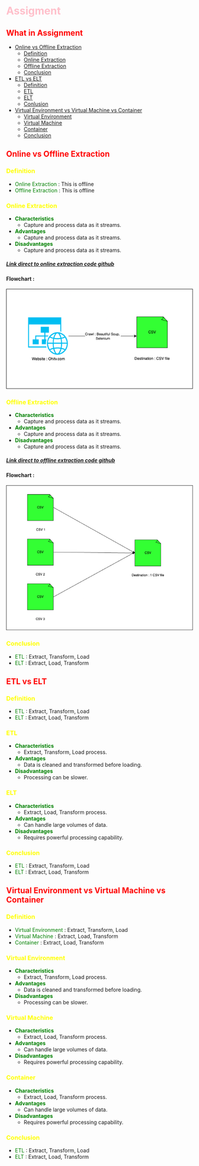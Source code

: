 # <span style="color:pink">Assigment</span>

## <span style="color:red">What in Assignment</span>

- [Online vs Offline Extraction](#online-vs-offline-extraction)
    - [Definition](#definition)
    - [Online Extraction](#online-extraction)
    - [Offline Extraction](#offline-extraction)
    - [Conclusion](#conclusion)
- [ETL vs ELT](#etl-vs-elt)
    - [Definition](#definition-1)
    - [ETL](#etl)
    - [ELT](#elt)
    - [Conlusion](#conclusion-1)
- [Virtual Environment vs Virtual Machine vs Container](#ve-vm-con)
    - [Virtual Environment](#ve)
    - [Virtual Machine](#vm)
    - [Container](#con)
    - [Conclusion](#conclusion-2)

## <span id = "online-vs-offline-extraction" style="color:red">Online vs Offline Extraction</span>
### <span id = "definition" style="color:yellow">Definition</span>
- <span style="color:green">Online Extraction</span> : This is offline
- <span style="color:green">Offline Extraction</span> : This is offline

### <span id = "online-extraction" style="color:yellow">Online Extraction</span>
- <span style="color:green">**Characteristics**</span>
    - Capture and process data as it streams.
- <span style="color:green">**Advantages**</span>
    - Capture and process data as it streams.
- <span style="color:green">**Disadvantages**</span>
    - Capture and process data as it streams.
##### [Link direct to online extraction code github](https://github.com/yourusername/yourrepository)
#### Flowchart :
![Flowchart](online_extraction.png)


### <span id = "offline-extraction" style="color:yellow">Offline Extraction</span>
- <span style="color:green">**Characteristics**</span>
    - Capture and process data as it streams.
- <span style="color:green">**Advantages**</span>
    - Capture and process data as it streams.
- <span style="color:green">**Disadvantages**</span>
    - Capture and process data as it streams.
##### [Link direct to offline extraction code github](https://github.com/yourusername/yourrepository)
#### Flowchart :
![Flowchart](offline_extraction.png)

### <span id = "conclusion" style="color:yellow">Conclusion</span>
- <span style="color:green">ETL</span> : Extract, Transform, Load
- <span style="color:green">ELT</span> : Extract, Load, Transform

## <span id = "etl-vs-elt" style="color:red">ETL vs ELT</span>
### <span id = "definition-1" style="color:yellow">Definition</span>
- <span style="color:green">ETL</span> : Extract, Transform, Load
- <span style="color:green">ELT</span> : Extract, Load, Transform

### <span id = "etl" style="color:yellow">ETL</span>
- <span style="color:green">**Characteristics**</span>
    - Extract, Transform, Load process.
- <span style="color:green">**Advantages**</span>
    - Data is cleaned and transformed before loading.
- <span style="color:green">**Disadvantages**</span>
    - Processing can be slower.

### <span id="elt" style="color:yellow">ELT</span>
- <span style="color:green">**Characteristics**</span>
    - Extract, Load, Transform process.
- <span style="color:green">**Advantages**</span>
    - Can handle large volumes of data.
- <span style="color:green">**Disadvantages**</span>
    - Requires powerful processing capability.

### <span id = "conclusion-1" style="color:yellow">Conclusion</span>
- <span style="color:green">ETL</span> : Extract, Transform, Load
- <span style="color:green">ELT</span> : Extract, Load, Transform

## <span id = "ve-vm-con" style="color:red">Virtual Environment vs Virtual Machine vs Container</span>
### <span id = "definition-1" style="color:yellow">Definition</span>
- <span style="color:green">Virtual Environment </span> : Extract, Transform, Load
- <span style="color:green">Virtual Machine</span> : Extract, Load, Transform
- <span style="color:green">Container</span> : Extract, Load, Transform

### <span id = "ve" style="color:yellow">Virtual Environment</span>
- <span style="color:green">**Characteristics**</span>
    - Extract, Transform, Load process.
- <span style="color:green">**Advantages**</span>
    - Data is cleaned and transformed before loading.
- <span style="color:green">**Disadvantages**</span>
    - Processing can be slower.

### <span id="vm" style="color:yellow">Virtual Machine</span>
- <span style="color:green">**Characteristics**</span>
    - Extract, Load, Transform process.
- <span style="color:green">**Advantages**</span>
    - Can handle large volumes of data.
- <span style="color:green">**Disadvantages**</span>
    - Requires powerful processing capability.

### <span id="con" style="color:yellow">Container</span>
- <span style="color:green">**Characteristics**</span>
    - Extract, Load, Transform process.
- <span style="color:green">**Advantages**</span>
    - Can handle large volumes of data.
- <span style="color:green">**Disadvantages**</span>
    - Requires powerful processing capability.

### <span id = "conclusion-2" style="color:yellow">Conclusion</span>
- <span style="color:green">ETL</span> : Extract, Transform, Load
- <span style="color:green">ELT</span> : Extract, Load, Transform

